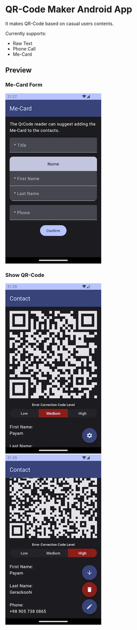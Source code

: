 # QR-Code Maker Android App
It makes QR-Code based on casual users contents.

Currently supports:
- Raw Text
- Phone Call
- Me-Card

## Preview
### Me-Card Form
![word detail](docs/images/me_card.webp)

### Show QR-Code
![word detail](docs/images/show_qr_code_1.webp)
![word detail](docs/images/show_qr_code_2.webp)

